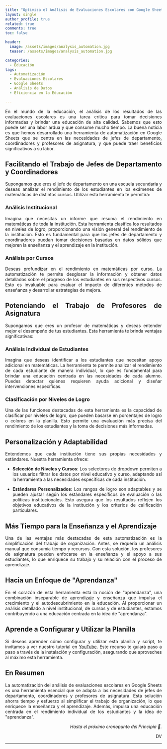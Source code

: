 ```yaml
---
title: "Optimiza el Análisis de Evaluaciones Escolares con Google Sheets"
layout: single
author_profile: true
related: true
comments: true
toc: false

header:
  image: /assets/images/analysis_automation.jpg
  teaser: /assets/images/analysis_automation.jpg

categories:
  - Educación
tags:
  - Automatización
  - Evaluaciones Escolares
  - Google Sheets
  - Análisis de Datos
  - Eficiencia en la Educación

---
```


<div align="justify" markdown="1">

En el mundo de la educación, el análisis de los resultados de las evaluaciones escolares es una tarea crítica para tomar decisiones informadas y brindar una educación de alta calidad. Sabemos que esto puede ser una labor ardua y que consume mucho tiempo. La buena noticia es que hemos desarrollado una herramienta de automatización en Google Sheets que se centra en las necesidades de jefes de departamento, coordinadores y profesores de asignatura, y que puede traer beneficios significativos a su labor.

## Facilitando el Trabajo de Jefes de Departamento y Coordinadores

Supongamos que eres el jefe de departamento en una escuela secundaria y deseas analizar el rendimiento de los estudiantes en los exámenes de matemáticas de distintos cursos. Utilizar esta herramienta te permitirá:

### Análisis Institucional

Imagina que necesitas un informe que resuma el rendimiento en matemáticas de toda la institución. Esta herramienta clasifica los resultados en niveles de logro, proporcionando una visión general del rendimiento de la institución. Esto es fundamental para que los jefes de departamento y coordinadores puedan tomar decisiones basadas en datos sólidos que mejoren la enseñanza y el aprendizaje en la institución.

### Análisis por Cursos

Deseas profundizar en el rendimiento en matemáticas por curso. La automatización te permite desglosar la información y obtener datos detallados sobre el progreso de los estudiantes en sus respectivos cursos. Esto es invaluable para evaluar el impacto de diferentes métodos de enseñanza y desarrollar estrategias de mejora.

## Potenciando el Trabajo de Profesores de Asignatura

Supongamos que eres un profesor de matemáticas y deseas entender mejor el desempeño de tus estudiantes. Esta herramienta te brinda ventajas significativas:

### Análisis Individual de Estudiantes

Imagina que deseas identificar a los estudiantes que necesitan apoyo adicional en matemáticas. La herramienta te permite analizar el rendimiento de cada estudiante de manera individual, lo que es fundamental para brindar una educación centrada en las necesidades de cada alumno. Puedes detectar quiénes requieren ayuda adicional y diseñar intervenciones específicas.

### Clasificación por Niveles de Logro

Una de las funciones destacadas de esta herramienta es la capacidad de clasificar por niveles de logro, que pueden basarse en porcentajes de logro o colores en la planilla. Esto permite una evaluación más precisa del rendimiento de los estudiantes y la toma de decisiones más informadas.

## Personalización y Adaptabilidad

Entendemos que cada institución tiene sus propias necesidades y estándares. Nuestra herramienta ofrece:

- **Selección de Niveles y Cursos**: Los selectores de dropdown permiten a los usuarios filtrar los datos por nivel educativo y curso, adaptando así la herramienta a las necesidades específicas de cada institución.

- **Estándares Personalizados**: Los rangos de logro son adaptables y se pueden ajustar según los estándares específicos de evaluación o las políticas institucionales. Esto asegura que los resultados reflejen los objetivos educativos de la institución y los criterios de calificación particulares.

## Más Tiempo para la Enseñanza y el Aprendizaje

Una de las ventajas más destacadas de esta automatización es la simplificación del trabajo de organización. Antes, se requería un análisis manual que consumía tiempo y recursos. Con esta solución, los profesores de asignatura pueden enfocarse en la enseñanza y el apoyo a sus estudiantes, lo que enriquece su trabajo y su relación con el proceso de aprendizaje.

## Hacia un Enfoque de "Aprendanza"

En el corazón de esta herramienta está la noción de "aprendanza", una combinación inseparable de aprendizaje y enseñanza que impulsa el crecimiento y el autodescubrimiento en la educación. Al proporcionar un análisis detallado a nivel institucional, de cursos y de estudiantes, estamos contribuyendo a una educación centrada en la idea de "aprendanza".

## Aprende a Configurar y Utilizar la Planilla

Si deseas aprender cómo configurar y utilizar esta planilla y script, te invitamos a ver nuestro tutorial en [YouTube](https://www.youtube.com/channel/UCE9a5RZRjCwvyFlg2ORG1HA). Este recurso te guiará paso a paso a través de la instalación y configuración, asegurando que aproveches al máximo esta herramienta.

## En Resumen

La automatización del análisis de evaluaciones escolares en Google Sheets es una herramienta esencial que se adapta a las necesidades de jefes de departamento, coordinadores y profesores de asignatura. Esta solución ahorra tiempo y esfuerzo al simplificar el trabajo de organización, lo que enriquece la enseñanza y el aprendizaje. Además, impulsa una educación centrada en el rendimiento individual de los estudiantes y la idea de "aprendanza".

</div>

<div align="right" markdown="1">

_Hasta el próximo cronopunto del Principia 🥚._

DV

</div>

---
